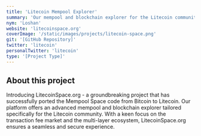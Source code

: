 ```yaml
---
title: 'Litecoin Mempool Explorer'
summary: 'Our mempool and blockchain explorer for the Litecoin community, focusing on the transaction fee market and multi-layer ecosystem'
nym: 'Loshan'
website: 'litecoinspace.org'
coverImage: '/static/images/projects/litecoin-space.png'
git: '[GitHub Repository]'
twitter: 'litecoin'
personalTwitter: 'litecoin'
type: '[Project Type]'
---
```


## About this project

Introducing LitecoinSpace.org - a groundbreaking project that has successfully ported the Mempool Space code from Bitcoin to Litecoin. Our platform offers an advanced mempool and blockchain explorer tailored specifically for the Litecoin community. With a keen focus on the transaction fee market and the multi-layer ecosystem, LitecoinSpace.org ensures a seamless and secure experience. 